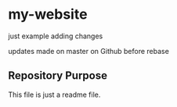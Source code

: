 # my-website

just example adding changes 

updates made on master on Github before rebase


## Repository Purpose

This file is just a readme file.



